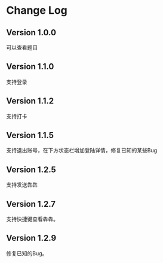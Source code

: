 # Change Log

## Version 1.0.0
可以查看题目

## Version 1.1.0
支持登录

## Version 1.1.2
支持打卡

## Version 1.1.5
支持退出账号，在下方状态栏增加登陆详情，修复已知的某些Bug

## Version 1.2.5
支持发送犇犇

## Version 1.2.7
支持快捷键查看犇犇。

## Version 1.2.9
修复已知的Bug。